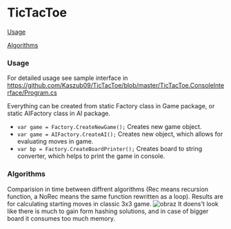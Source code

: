 # TicTacToe
[Usage](#usage)

[Algorithms](#algorithms)



### Usage 
For detailed usage see sample interface in https://github.com/Kaszub09/TicTacToe/blob/master/TicTacToe.ConsoleInterface/Program.cs

Everything can be created from static Factory class in Game package, or static AIFactory class in AI package.

* ``var game = Factory.CreateNewGame();`` 
Creates new game object.
* ``var game = AIFactory.CreateAI();`` 
Creates new object, which allows for evaluating moves in game.
* ``var bp = Factory.CreateBoardPrinter();`` 
Creates board to string converter, which helps to print the game in console.

### Algorithms
Comparision in time between diffrent algorithms (Rec means recursion function, a NoRec means the same function rewritten as a loop). Results are for calculating starting moves in classic 3x3 game.
![obraz](https://user-images.githubusercontent.com/34368953/203647370-ca341559-2af1-4a6d-8c31-1e80d624f712.png)
It doens't look like there is much to gain form hashing solutions, and in case of bigger board it consumes too much memory.
